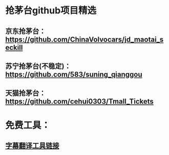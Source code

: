# 抢茅台github项目精选

## 京东抢茅台： https://github.com/ChinaVolvocars/jd_maotai_seckill

## 苏宁抢茅台(不稳定)： https://github.com/583/suning_qianggou

## 天猫抢茅台： https://github.com/cehui0303/Tmall_Tickets



# 免费工具：
        
## [字幕翻译工具链接](https://gist.github.com/qwertyuiop6/8499fe086491da90617fe17c32716d4e)
